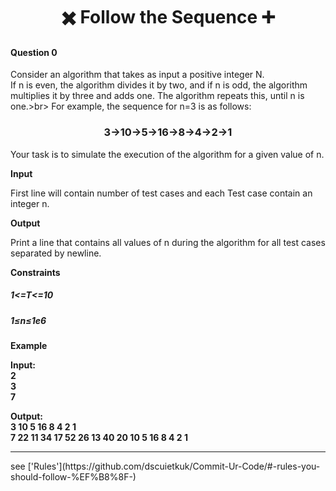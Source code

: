 <h1 align="Center">✖️ Follow the Sequence ➕ </h1>
<h4>Question 0</h4>

Consider an algorithm that takes as input a positive integer N.<br>
If n is even, the algorithm divides it by two, and if n is odd, the algorithm multiplies it by three and adds one. The algorithm repeats this, until n is one.>br>
For example, the sequence for n=3 is as follows:
<h3 align="Center">3→10→5→16→8→4→2→1</h3>

Your task is to simulate the execution of the algorithm for a given value of n.<br>

<strong>Input</strong>

First line will contain number of test cases and each Test case contain an integer n.

<strong>Output</strong>

Print a line that contains all values of n during the algorithm for all test cases separated by newline.

<strong>Constraints</strong>
<h5>1<=T<=10</h5>
<h5>1≤n≤1e6</h5>
<strong>Example

Input:<br>
2<br>
3<br>
7<br>

Output:<br>
3 10 5 16 8 4 2 1<br>
7 22 11 34 17 52 26 13 40 20 10 5 16 8 4 2 1
</strong>
<hr>
see ['Rules'](https://github.com/dscuietkuk/Commit-Ur-Code/#-rules-you-should-follow-%EF%B8%8F-)
